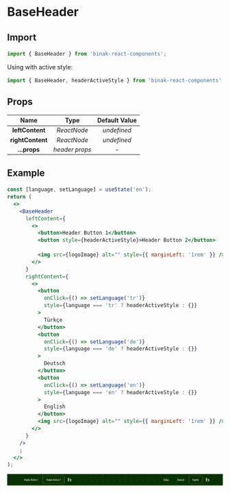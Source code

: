 # BaseHeader

## Import

```jsx
import { BaseHeader } from 'binak-react-components';
```

Using with active style:

```jsx
import { BaseHeader, headerActiveStyle } from 'binak-react-components';
```

## Props

|       Name       |      Type      | Default Value |
| :--------------: | :------------: | :-----------: |
| **leftContent**  |  _ReactNode_   |  _undefined_  |
| **rightContent** |  _ReactNode_   |  _undefined_  |
|   **...props**   | _header props_ |      _-_      |

## Example

```jsx
const [language, setLanguage] = useState('en');
return (
  <>
    <BaseHeader
      leftContent={
        <>
          <button>Header Button 1</button>
          <button style={headerActiveStyle}>Header Button 2</button>

          <img src={logoImage} alt="" style={{ marginLeft: '1rem' }} />
        </>
      }
      rightContent={
        <>
          <button
            onClick={() => setLanguage('tr')}
            style={language === 'tr' ? headerActiveStyle : {}}
          >
            Türkçe
          </button>
          <button
            onClick={() => setLanguage('de')}
            style={language === 'de' ? headerActiveStyle : {}}
          >
            Deutsch
          </button>
          <button
            onClick={() => setLanguage('en')}
            style={language === 'en' ? headerActiveStyle : {}}
          >
            English
          </button>
          <img src={logoImage} alt="" style={{ marginLeft: '1rem' }} />
        </>
      }
    />
    ;
  </>
);
```

![BaseHeader](./img/baseHeader.gif)
